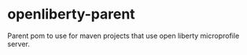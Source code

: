 # openliberty-parent
Parent pom to use for maven projects that use open liberty microprofile server.


